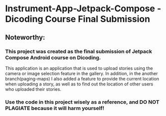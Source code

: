 # Instrument-App-Jetpack-Compose - Dicoding Course Final Submission

## Noteworthy: 
### This project was created as the final submission of Jetpack Compose Android course on Dicoding.

This application is an application that is used to upload stories using the camera or image selection feature in the gallery. In addition, in the another branch(paging-maps) I also added a feature to provide the current location when uploading a story, as well as to find out the location of other users who uploaded their stories.

### Use the code in this project wisely as a reference, and DO NOT PLAGIATE because it will harm yourself!

